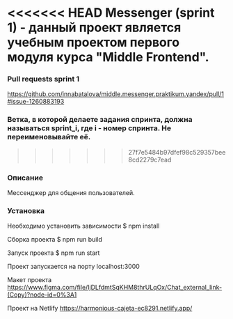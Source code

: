 <<<<<<< HEAD
Messenger (sprint 1) - данный проект является учебным проектом первого модуля курса "Middle Frontend".
=======
### Pull requests sprint 1
https://github.com/innabatalova/middle.messenger.praktikum.yandex/pull/1#issue-1260883193


### Ветка, в которой делаете задания спринта, должна называться sprint_i, где i - номер спринта. Не переименовывайте её.
>>>>>>> 27f7e5484b97dfef98c529357bee8cd2279c7ead

### Описание

Мессенджер для общения пользователей.

### Установка

Необходимо установить зависимости
$ npm install

Сборка проекта
$ npm run build

Запуск проекта
$ npm run start

Проект запускается на порту localhost:3000

Mакет проекта
https://www.figma.com/file/IjDLfdmtSqKHM8thrULqOx/Chat_external_link-(Copy)?node-id=0%3A1

Проект на Netlify
https://harmonious-cajeta-ec8291.netlify.app/
